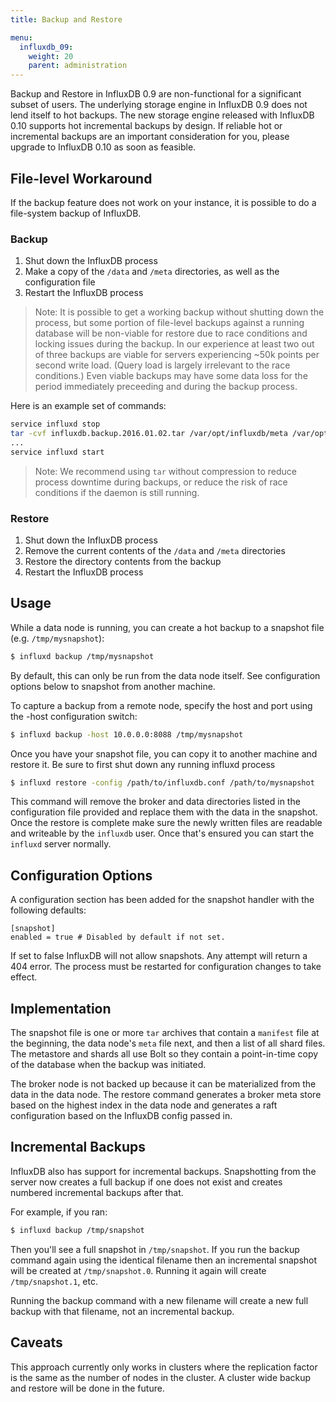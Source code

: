 ```yaml
---
title: Backup and Restore

menu:
  influxdb_09:
    weight: 20
    parent: administration
---
```


<dt> Backup and Restore in InfluxDB 0.9 are non-functional for a significant subset of users. 
The underlying storage engine in InfluxDB 0.9 does not lend itself to hot backups. 
The new storage engine released with InfluxDB 0.10 supports hot incremental backups by design. 
If reliable hot or incremental backups are an important consideration for you, please upgrade to InfluxDB 0.10 as soon as feasible. </dt>

## File-level Workaround

If the backup feature does not work on your instance, it is possible to do a file-system backup of InfluxDB. 

### Backup

1. Shut down the InfluxDB process
2. Make a copy of the `/data` and `/meta` directories, as well as the configuration file
3. Restart the InfluxDB process

> Note: It is possible to get a working backup without shutting down the process, but some portion of file-level backups against a running database will be non-viable for restore due to race conditions and locking issues during the backup. 
In our experience at least two out of three backups are viable for servers experiencing ~50k points per second write load. 
(Query load is largely irrelevant to the race conditions.) 
Even viable backups may have some data loss for the period immediately preceeding and during the backup process.

Here is an example set of commands:

```sh
service influxd stop 
tar -cvf influxdb.backup.2016.01.02.tar /var/opt/influxdb/meta /var/opt/influxdb/data /etc/influxdb/influxdb.conf
...
service influxd start
```

> Note: We recommend using `tar` without compression to reduce process downtime during backups, or reduce the risk of race conditions if the daemon is still running.

### Restore

1. Shut down the InfluxDB process
2. Remove the current contents of the `/data` and `/meta` directories
3. Restore the directory contents from the backup
4. Restart the InfluxDB process


## Usage

While a data node is running, you can create a hot backup to a snapshot file (e.g.
`/tmp/mysnapshot`):

```sh
$ influxd backup /tmp/mysnapshot
```

By default, this can only be run from the data node itself.
See configuration options below to snapshot from another machine.

To capture a backup from a remote node, specify the host and port using the -host configuration switch:

```sh
$ influxd backup -host 10.0.0.0:8088 /tmp/mysnapshot
```

Once you have your snapshot file, you can copy it to another machine and restore it.
Be sure to first shut down any running influxd process

```sh
$ influxd restore -config /path/to/influxdb.conf /path/to/mysnapshot
```

This command will remove the broker and data directories listed in the configuration file provided and replace them with the data in the snapshot.
Once the restore is complete make sure the newly written files are readable and writeable by the `influxdb` user.
Once that's ensured you can start the `influxd` server normally.

## Configuration Options

A configuration section has been added for the snapshot handler with the following defaults:

```
[snapshot]
enabled = true # Disabled by default if not set.
```

If set to false InfluxDB will not allow snapshots.
Any attempt will return a 404 error.
The process must be restarted for configuration changes to take effect.

## Implementation

The snapshot file is one or more `tar` archives that contain a `manifest` file at the beginning, the data node's `meta` file next, and then a list of all shard files.
The metastore and shards all use Bolt so they contain a point-in-time copy of the database when the backup was initiated.

The broker node is not backed up because it can be materialized from the data in the data node.
The restore command generates a broker meta store based on the highest index in the data node and generates a raft configuration based on the InfluxDB config passed in.

## Incremental Backups

InfluxDB also has support for incremental backups.
Snapshotting from the server now creates a full backup if one does not exist and creates numbered incremental backups after that.

For example, if you ran:

```sh
$ influxd backup /tmp/snapshot
```

Then you'll see a full snapshot in `/tmp/snapshot`.
If you run the backup
command again using the identical filename then an incremental snapshot will be created at
`/tmp/snapshot.0`.
Running it again will create `/tmp/snapshot.1`, etc.


Running the backup command with a new filename will create a new full backup with that filename, not an incremental backup.

## Caveats

This approach currently only works in clusters where the replication factor is the same as the number of nodes in the cluster.
A cluster wide backup and restore will be done in the future.
